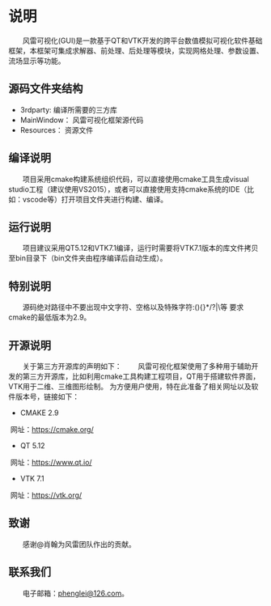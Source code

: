 
# 说明
&ensp;&ensp;&ensp;&ensp;风雷可视化(GUI)是一款基于QT和VTK开发的跨平台数值模拟可视化软件基础框架，本框架可集成求解器、前处理、后处理等模块，实现网格处理、参数设置、流场显示等功能。

## 源码文件夹结构
- 3rdparty:  编译所需要的三方库
- MainWindow： 风雷可视化框架源代码
- Resources： 资源文件

## 编译说明

&ensp;&ensp;&ensp;&ensp;项目采用cmake构建系统组织代码，可以直接使用cmake工具生成visual studio工程（建议使用VS2015），或者可以直接使用支持cmake系统的IDE（比如：vscode等）打开项目文件夹进行构建、编译。

## 运行说明
&ensp;&ensp;&ensp;&ensp;项目建议采用QT5.12和VTK7.1编译，运行时需要将VTK7.1版本的库文件拷贝至bin目录下（bin文件夹由程序编译后自动生成）。

## 特别说明

&ensp;&ensp;&ensp;&ensp;源码绝对路径中不要出现中文字符、空格以及特殊字符:(){}*/?|\等 要求cmake的最低版本为2.9。

## 开源说明
&ensp;&ensp;&ensp;&ensp;关于第三方开源库的声明如下：
&ensp;&ensp;&ensp;&ensp;风雷可视化框架使用了多种用于辅助开发的第三方开源库，比如利用cmake工具构建工程项目，QT用于搭建软件界面，VTK用于二维、三维图形绘制。
为方便用户使用，特在此准备了相关网址以及软件版本号，链接如下：

- CMAKE 2.9

​       网址：https://cmake.org/

- QT 5.12

​       网址：https://www.qt.io/

- VTK 7.1

​       网址：https://vtk.org/

## 致谢

&ensp;&ensp;&ensp;&ensp;感谢@肖翰为风雷团队作出的贡献。

## 联系我们

&ensp;&ensp;&ensp;&ensp;电子邮箱：phenglei@126.com。





